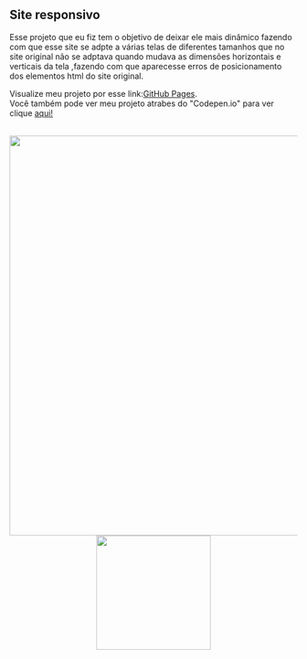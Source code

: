## Site responsivo

Esse projeto que eu fiz tem o objetivo de deixar ele mais dinâmico fazendo com que esse site se adpte a várias telas de diferentes tamanhos que no site original não se adptava quando mudava as dimensões horizontais e verticais da tela ,fazendo com que aparecesse erros de posicionamento dos elementos html do site original.

Visualize meu projeto por esse link:[GitHub Pages](https://marcosv00.github.io/home_selletiva/paginicial).<br>
Você também pode ver meu projeto atrabes do "Codepen.io" para ver clique [aqui!](https://marcosv00.github.io/home_selletiva/paginicial)
<br><br>

<div align="center" display="flex">
   
  <img src="https://github.com/marcosv00/home_selletiva/assets/128433130/0a1f13e9-bd5f-409a-ab0b-09650ff71879" width="700px">
  <img src="https://github.com/marcosv00/home_selletiva/assets/128433130/7193d3d5-bae4-49b6-9a90-88674ec4a590" width="200px">
     
</div>




